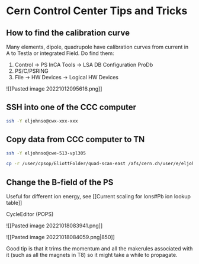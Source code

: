 # Cern Control Center Tips and Tricks

## How to find the calibration curve

Many elements, dipole, quadrupole have calibration curves from current in A to Testla or integrated Field. Do find them:

1) Control -> PS InCA Tools -> LSA DB Configuration ProDb
2) PS/C/PSRING
3) File -> HW Devices -> Logical HW Devices

![[Pasted image 20221012095616.png]]

## SSH into one of the CCC computer
```bash
ssh -Y eljohnso@cwx-xxx-xxx
```

## Copy data from CCC computer to TN

``` bash
ssh -Y eljohnso@cwe-513-vpl305

cp -r /user/cpsop/EliottFolder/quad-scan-east /afs/cern.ch/user/e/eljohnso
```

## Change the B-field of the PS

Useful for different ion energy, see [[Current scaling for Ions#Pb ion lookup table]]

CycleEditor (POPS)

![[Pasted image 20221018083941.png]]

![[Pasted image 20221018084059.png|850]]

Good tip is that it trims the momentum and all the makerules associated with it (such as all the magnets in T8) so it might take a while to propagate.
